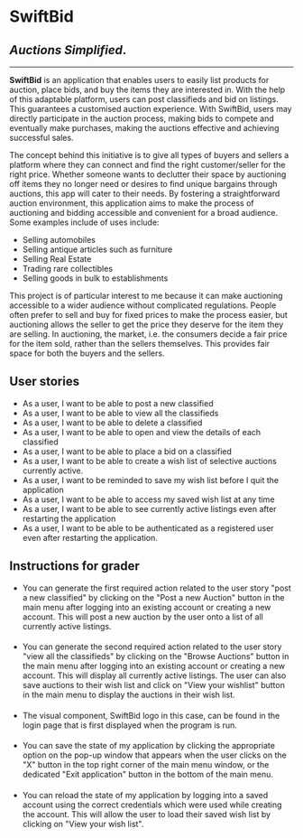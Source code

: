 # SwiftBid
## *Auctions Simplified*.
___
**SwiftBid** is an application that enables 
users to easily list products for auction, place bids,
and buy the items they are interested in. With the help of this 
adaptable platform, users can post classifieds and bid on listings. 
This guarantees a customised auction experience. 
With SwiftBid, users may directly participate 
in the auction process, making bids to compete and 
eventually make purchases, making the auctions effective
and achieving successful sales.

The concept behind this initiative is to give all types 
of buyers and sellers a platform where they can connect 
and find the right customer/seller  for the right price. Whether someone wants to declutter their space 
by auctioning off items they no longer need or desires
to find unique bargains through auctions, this app 
will cater to their needs. By fostering a straightforward 
auction environment, this application aims 
to make the process of auctioning and bidding 
accessible and convenient for a broad audience.
Some examples include of uses include:
- Selling automobiles
- Selling antique articles such as furniture
- Selling Real Estate
- Trading rare collectibles
- Selling goods in bulk to establishments

This project is of particular interest to me because
it can make auctioning accessible to a wider audience
without complicated regulations. People often prefer to
sell and buy for fixed prices to make the process easier,
but auctioning allows the seller to get the price they deserve 
for the item they are selling. In auctioning, the market, i.e. 
the consumers decide a fair price for the item sold, rather
than the sellers themselves. This provides  fair space for both
the buyers and the sellers.


## User stories
 
-  As a user, I want to be able to post a new classified  
-  As a user, I want to be able to view all the classifieds
- As a user, I want to be able to delete a classified
- As a user, I want to be able to open and view the details of each classified
- As a user, I want to be able to place a bid on a classified
- As a user, I want to be able to create a wish list of selective auctions currently active.
- As a user, I want to be reminded to save my wish list before I quit the application
- As a user, I want to be able to access my saved wish list at any time
- As a user, I want to be able to see currently active listings even after restarting the application
- As a user, I want to be able to be authenticated as a registered user even after restarting the application.

## **Instructions for grader**

- You can generate the first required action related to the user story "post a new classified"
by clicking on the "Post a new Auction" button in the main menu after logging into an existing account
or creating a new account. This will post a new auction by the user onto a list of all currently active listings.
####
- You can generate the second required action related to the user story "view all the classifieds"
by clicking on the "Browse Auctions" button in the main menu after logging into an existing account
or creating a new account. This will display all currently active listings. The user can also save auctions
to their wish list and click on "View your wishlist" button in the main menu to display the auctions in their
wish list.
####
- The visual component, SwiftBid logo in this case, can be found in the login page that 
is first displayed when the program is run.
####
- You can save the state of my application by clicking the appropriate option on the pop-up window that appears
when the user clicks on the "X" button in the top right corner of the main menu window, or the dedicated
"Exit application" button in the bottom of the main menu.
####
- You can reload the state of my application by logging into a saved account using the correct credentials which were 
used while creating the account. This will allow the user to load their saved wish list by clicking on 
"View your wish list".

